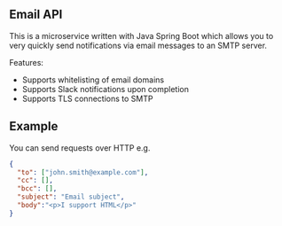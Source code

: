 ## Email API

This is a microservice written with Java Spring Boot which allows you to very quickly
send notifications via email messages to an SMTP server.

Features:
* Supports whitelisting of email domains
* Supports Slack notifications upon completion
* Supports TLS connections to SMTP


## Example

You can send requests over HTTP e.g.

```json
{
  "to": ["john.smith@example.com"],
  "cc": [],
  "bcc": [],
  "subject": "Email subject",
  "body":"<p>I support HTML</p>"
}
```